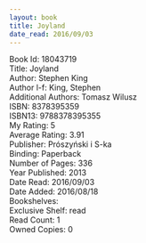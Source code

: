 ```yaml
---
layout: book
title: Joyland
date_read: 2016/09/03
---
```


Book Id: 18043719<br />
Title: Joyland<br />
Author: Stephen King<br />
Author l-f: King, Stephen<br />
Additional Authors: Tomasz Wilusz<br />
ISBN: 8378395359<br />
ISBN13: 9788378395355<br />
My Rating: 5<br />
Average Rating: 3.91<br />
Publisher: Prószyński i S-ka<br />
Binding: Paperback<br />
Number of Pages: 336<br />
Year Published: 2013<br />
Date Read: 2016/09/03<br />
Date Added: 2016/08/18<br />
Bookshelves: <br />
Exclusive Shelf: read<br />
Read Count: 1<br />
Owned Copies: 0<br />

